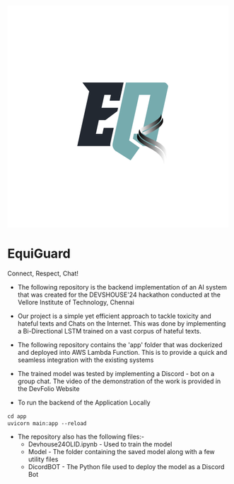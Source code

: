 ![alt text](https://github.com/keertan-balaji/devshouse24/blob/master/q.png?raw=true)
# EquiGuard
Connect, Respect, Chat!

- The following repository is the backend implementation of an AI system that was created for the DEVSHOUSE'24 hackathon conducted at the Vellore Institute of Technology, Chennai

- Our project is a simple yet efficient approach to tackle toxicity and hateful texts and Chats on the Internet. This was done by implementing a Bi-Directional LSTM trained on a vast corpus of hateful texts.

- The following repository contains the 'app' folder that was dockerized and deployed into AWS Lambda Function. This is to provide a quick and seamless integration with the existing systems

- The trained model was tested by implementing a Discord - bot on a group chat. The video of the demonstration of the work is provided in the DevFolio Website

- To run the backend of the Application Locally
```
cd app
uvicorn main:app --reload  
```
- The repository also has the following files:-
  - Devhouse24OLID.ipynb - Used to train the model
  - Model - The folder containing the saved model along with a few utility files
  - DicordBOT - The Python file used to deploy the model as a Discord Bot

